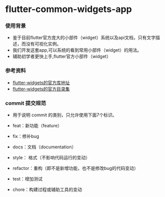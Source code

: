 # flutter-common-widgets-app

### 使用背景
* 鉴于目前flutter官方庞大的小部件（widget）系统以及api文档，只有文字描述，而没有可视化实例。
* 我们开发这套app,可以系统的看到常用小部件（widget）的用法。
* 辅助初学者更快上手,flutter官方小部件（widget）



### 参考资料

* [flutter-widgets的官方库地址]( https://docs.flutter.kim/widgets/widgets-library.html )
* [flutter-widgets的官方目录集]( http://doc.flutter-dev.cn/widgets/ )

### commit 提交规范
* 用于说明 commit 的类别，只允许使用下面7个标识。

- feat：新功能（feature）

- fix：修补bug

- docs：文档（documentation）

- style： 格式（不影响代码运行的变动）

- refactor：重构（即不是新增功能，也不是修改bug的代码变动）

- test：增加测试

- chore：构建过程或辅助工具的变动
